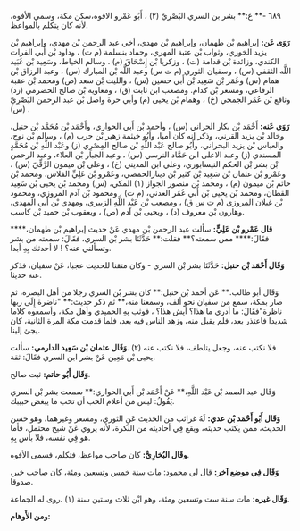 ٦٨٩ -** ع:** بشر بن السري البَصْرِيّ (٢) ، أَبُو عَمْرو الافوه،سكن مكة، وسمي الأفوه، لأنه كان يتكلم بالمواعظ.

**رَوَى عَن:** إبراهيم بْن طهمان، وإبراهيم بْن مهدي، أخي عبد الرحمن بْن مهدي، وإبراهيم بْن يزيد الخوزي، وثواب بْن عتبة المهري، وحماد بنسلمة (م ت) ، وداود بْن أَبي الفرات الكندي، وزائدة بْن قدامة (ت) ، وزكريا بْن إِسْحَاقَ (م) . وسالم الخياط، وسَعِيد بْن عُبَيد اللَّه الثقفي (س) ، وسفيان الثوري (م ت س) وعبد اللَّه بْن المبارك (س) ، وعبد الرزاق بْن همام (س) وعُمَر بْن سَعِيد بْن أَبي حسين (س) ، والليث بْن سعد (ص) ومحمد بْن عقبة الرفاعي، ومسعر بْن كدام. ومصعب ابن ثابت (ق) ، ومعاوية بْن صالح الحضرمي (زد) ونافع بْن عُمَر الجمحي (خ) ، وهمام بْن يحيى (م) وأبي حرة واصل بْن عبد الرحمن البَصْرِيّ (س) .

**رَوَى عَنه:** أَحْمَد بْن بكار الحراني (س) ، وأحمد بْن أَبي الحواري، وأَحْمَد بْن مُحَمَّد بْن حنبل، وخالد بْن يزيد القرني، وذكر إنه كان أميا، وأَبُو خيثمة زهير بْن حرب (م) ، وسالم بْن نوح، والعباس بْن يزيد البحراني، وأَبُو صالح عَبْد اللَّهِ بْن صالح المِصْرِي (ز) وعَبْد اللَّهِ بْن مُحَمَّدٍ المسندي (ز) وعبد الاعلى ابن حَمَّاد النرسي (س) ، وعبد الجبار بْن العلاء، وعبد الرحمن بْن بشر بْن الحكم النيسابوري، وعلي ابن المديني (خ) ، وعلي بْن ميمون الرَّقِّيّ (س) ، وعَمْرو بْن عثمان بْن سَعِيد بْن كثير بْن دينارالحمصي، وعَمْرو بْن عَلِيٍّ الفلاس، ومحمد بْن حاتم بْن ميمون (م) ، ومحمد بْن منصور الجواز (١) المكي، (س) ومحمد بْن يحيى بْن سَعِيد القطان، ومحمد بْن يحيى بْن أَبي عُمَر العدني، (م ت) ، ومحمود بْن آدم المروزي، ومحمود بْن غيلان المروزي (م ت س ق) ، ومصعب بْن عَبْد اللَّهِ الزبيري، ومهدي بْن أَبي المهدي، وهارون بْن معروف (د) ، ويحيى بْن آدم (ص) ، ويعقوب بْن حميد بْن كاسب.

**قال عَمْرو بْن عَلِيٍّ:** سألت عبد الرحمن بْن مهدي عَنْ حديث إبراهيم بْن طهمان،**** فقَالَ:**** ممن سمعته؟** فقلت:** حَدَّثَنَا بشر بْن السري، فقَالَ: سمعته من بشر وتسألني عنه؟ ! لا أحدثك بِهِ أبدا.

**وَقَال أَحْمَد بْن حنبل:** حَدَّثَنَا بشر بْن السري - وكان متقنا للحديث عجبا، عَنْ سفيان، فذكر عنه حديثا.

وَقَال أبو طالب.** عَن أحمد بْن حنبل:** كان بشر بْن السري رجلا من أهل البصرة، ثم صار بمكة، سمع من سفيان نحو ألف، وسمعنا منه،** ثم ذكر حديث:** "ناضرة إِلَى ربها ناظرة"فقَالَ: ما أدري ما هذا؟ أيش هذا؟ ، فوثب بِهِ الحميدي وأهل مكة، وأسمعوه كلاما شديدا فاعتذر بعد، فلم يقبل منه، وزهد الناس فيه بعد، فلما قدمت مكة المرة الثانية، كان يجئ إلينا.

فلا نكتب عنه، وجعل يتلطف، فلا نكتب عنه (٢) .**وَقَال عثمان بْن سَعِيد الدارمي:** سألت يحيى بْن مَعِين عَنْ بشر ابن السري فقَالَ: ثقة.

**وَقَال أَبُو حاتم:** ثبت صالح.

وَقَال عبد الصمد بْن عَبْد اللَّهِ،** عَنْ أَحْمَد بْن أَبي الحواري:** سمعت بشر بْن السري يَقُولُ: ليس من أعلام الحب أن تحب ما يبغض حبيبك.

**وَقَال أَبُو أَحْمَد بْن عدي:** لَهُ غرائب من الحديث عَنِ الثوري، ومسعر وغيرهما، وهو حسن الحديث، ممن يكتب حديثه، ويقع فِي أحاديثه من النكرة، لأنه يروي عَنْ شيخ محتمل، فأما هو فِي نفسه، فلا بأس بِهِ.

**وقَال البُخارِيُّ:** كان صاحب مواعظ، فتكلم، فسمي الأفوه.

**وَقَال فِي موضع آخر:** قال لي محمود: مات سنة خمس وتسعين ومئة، كان صاحب خير، صدوقا.

**وَقَال غيره:** مات سنة ست وتسعين ومئة، وهو ابْن ثلاث وستين سنة (١) .روى له الجماعة.

**ومن الأَوهام:**